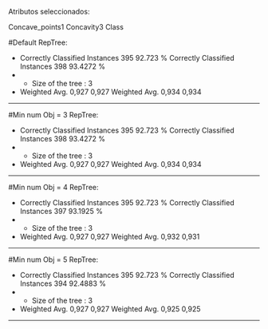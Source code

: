 Atributos seleccionados: 

Concave_points1
Concavity3
Class


#Default RepTree:
* Correctly Classified Instances         395               92.723  %
Correctly Classified Instances         398               93.4272 %
* * Size of the tree : 3
* Weighted Avg. 0,927 0,927
Weighted Avg. 0,934 0,934
---- 

#Min num Obj = 3 RepTree:
* Correctly Classified Instances         395               92.723  %
Correctly Classified Instances         398               93.4272 %
* * Size of the tree : 3
* Weighted Avg. 0,927 0,927
Weighted Avg. 0,934 0,934
---- 

#Min num Obj = 4 RepTree:
* Correctly Classified Instances         395               92.723  %
Correctly Classified Instances         397               93.1925 %
* * Size of the tree : 3
* Weighted Avg. 0,927 0,927
Weighted Avg. 0,932 0,931
---- 

#Min num Obj = 5 RepTree:
* Correctly Classified Instances         395               92.723  %
Correctly Classified Instances         394               92.4883 %
* * Size of the tree : 3
* Weighted Avg. 0,927 0,927
Weighted Avg. 0,925 0,925
---- 

